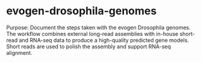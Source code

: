 # evogen-drosophila-genomes

Purpose: Document the steps taken with the evogen Drosophila genomes. The workflow combines external long-read assemblies with in-house short-read and RNA-seq data to produce a high-quality predicted gene models. Short reads are used to polish the assembly and support RNA-seq alignment.

<!-- 250825HY: This comment is to test a fork and pull request method. -->
